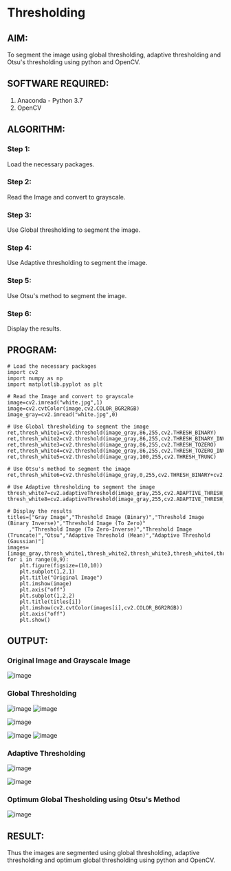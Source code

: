 # Thresholding
## AIM:
To segment the image using global thresholding, adaptive thresholding and Otsu's thresholding using python and OpenCV.

## SOFTWARE REQUIRED:
1. Anaconda - Python 3.7
2. OpenCV

## ALGORITHM:

### Step 1:
Load the necessary packages.

### Step 2:
Read the Image and convert to grayscale.

### Step 3:
Use Global thresholding to segment the image.

### Step 4:
Use Adaptive thresholding to segment the image.

### Step 5:
Use Otsu's method to segment the image.

### Step 6:
Display the results.

## PROGRAM:
```
# Load the necessary packages
import cv2
import numpy as np
import matplotlib.pyplot as plt

# Read the Image and convert to grayscale
image=cv2.imread("white.jpg",1)
image=cv2.cvtColor(image,cv2.COLOR_BGR2RGB)
image_gray=cv2.imread("white.jpg",0)

# Use Global thresholding to segment the image
ret,thresh_white1=cv2.threshold(image_gray,86,255,cv2.THRESH_BINARY)
ret,thresh_white2=cv2.threshold(image_gray,86,255,cv2.THRESH_BINARY_INV)
ret,thresh_white3=cv2.threshold(image_gray,86,255,cv2.THRESH_TOZERO)
ret,thresh_white4=cv2.threshold(image_gray,86,255,cv2.THRESH_TOZERO_INV)
ret,thresh_white5=cv2.threshold(image_gray,100,255,cv2.THRESH_TRUNC)

# Use Otsu's method to segment the image 
ret,thresh_white6=cv2.threshold(image_gray,0,255,cv2.THRESH_BINARY+cv2.THRESH_OTSU)

# Use Adaptive thresholding to segment the image
thresh_white7=cv2.adaptiveThreshold(image_gray,255,cv2.ADAPTIVE_THRESH_MEAN_C,cv2.THRESH_BINARY,11,2)
thresh_white8=cv2.adaptiveThreshold(image_gray,255,cv2.ADAPTIVE_THRESH_GAUSSIAN_C,cv2.THRESH_BINARY,11,2)

# Display the results
titles=["Gray Image","Threshold Image (Binary)","Threshold Image (Binary Inverse)","Threshold Image (To Zero)"
       ,"Threshold Image (To Zero-Inverse)","Threshold Image (Truncate)","Otsu","Adaptive Threshold (Mean)","Adaptive Threshold (Gaussian)"]
images=[image_gray,thresh_white1,thresh_white2,thresh_white3,thresh_white4,thresh_white5,thresh_white6,thresh_white7,thresh_white8]
for i in range(0,9):
    plt.figure(figsize=(10,10))
    plt.subplot(1,2,1)
    plt.title("Original Image")
    plt.imshow(image)
    plt.axis("off")
    plt.subplot(1,2,2)
    plt.title(titles[i])
    plt.imshow(cv2.cvtColor(images[i],cv2.COLOR_BGR2RGB))
    plt.axis("off")
    plt.show()
```
## OUTPUT:

### Original Image and Grayscale Image

![image](https://user-images.githubusercontent.com/75235293/169637308-1ff3f9dc-2439-43c3-890f-3467a67c5fe5.png)


### Global Thresholding
![image](https://user-images.githubusercontent.com/75235293/169637371-bac5a031-4ebd-466a-ba9d-f869080e68f6.png)
![image](https://user-images.githubusercontent.com/75235293/169637380-52fda1c5-2798-4a2f-b6ff-941fd2f15c93.png)


![image](https://user-images.githubusercontent.com/75235293/169637387-268f8b99-1398-4aff-a4e9-2b7e8a89644e.png)


![image](https://user-images.githubusercontent.com/75235293/169637413-01a08103-279c-4309-98e2-ce4adbd707fc.png)
![image](https://user-images.githubusercontent.com/75235293/169637442-e9efe14d-cfcc-4dfa-9403-b812f122d4d8.png)


### Adaptive Thresholding

![image](https://user-images.githubusercontent.com/75235293/169637501-a976f691-6b36-449d-a5c5-c9d6e060de64.png)


![image](https://user-images.githubusercontent.com/75235293/169637509-76d0b4b1-596d-4d9f-a351-bab86adbc6bb.png)


### Optimum Global Thesholding using Otsu's Method
![image](https://user-images.githubusercontent.com/75235293/169637474-eac74d3a-ed4b-4401-87bd-4f00b5bc33b5.png)


## RESULT:
Thus the images are segmented using global thresholding, adaptive thresholding and optimum global thresholding using python and OpenCV.

